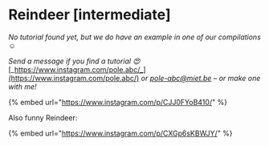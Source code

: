 # Reindeer \[intermediate]

_No tutorial found yet, but we do have an example in one of our compilations ☺️_

_Send a message if you find a tutorial 😍_ [_https://www.instagram.com/pole.abc/_](https://www.instagram.com/pole.abc/) _or_ [_pole-abc@miet.be_](mailto:pole-abc@miet.be) _– or make one with me!_&#x20;

{% embed url="https://www.instagram.com/p/CJJ0FYoB410/" %}

Also funny Reindeer:

{% embed url="https://www.instagram.com/p/CXGp6sKBWJY/" %}
